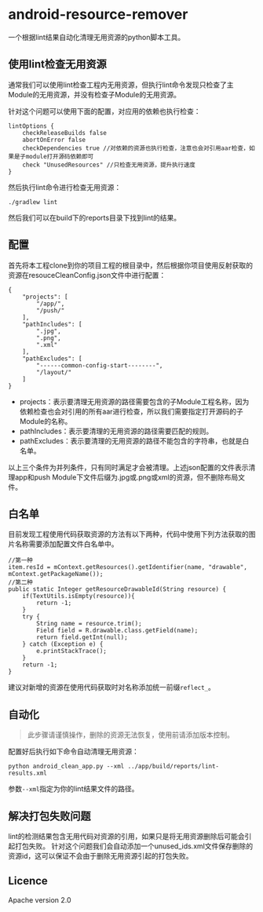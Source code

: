 
# android-resource-remover
一个根据lint结果自动化清理无用资源的python脚本工具。


## 使用lint检查无用资源
通常我们可以使用lint检查工程内无用资源，但执行lint命令发现只检查了主Module的无用资源，并没有检查子Module的无用资源。

针对这个问题可以使用下面的配置，对应用的依赖也执行检查：
```
lintOptions {
    checkReleaseBuilds false
    abortOnError false
    checkDependencies true //对依赖的资源也执行检查，注意也会对引用aar检查，如果是子module打开源码依赖即可
    check "UnusedResources" //只检查无用资源，提升执行速度
}
```
然后执行lint命令进行检查无用资源：
```
./gradlew lint
```

然后我们可以在build下的reports目录下找到lint的结果。


## 配置

首先将本工程clone到你的项目工程的根目录中，然后根据你项目使用反射获取的资源在resouceCleanConfig.json文件中进行配置：
```
{
	"projects": [
		"/app/",
		"/push/"
	],
	"pathIncludes": [
		".jpg",
		".png",
		".xml"
	],
	"pathExcludes": [
		"------common-config-start--------",
		"/layout/"
	]
}

```
- projects：表示要清理无用资源的路径需要包含的子Module工程名称，因为依赖检查也会对引用的所有aar进行检查，所以我们需要指定打开源码的子Module的名称。
- pathIncludes：表示要清理的无用资源的路径需要匹配的规则。
- pathExcludes：表示要清理的无用资源的路径不能包含的字符串，也就是白名单。

以上三个条件为并列条件，只有同时满足才会被清理。上述json配置的文件表示清理app和push Module下文件后缀为.jpg或.png或xml的资源，但不删除布局文件。

## 白名单

目前发现工程使用代码获取资源的方法有以下两种，代码中使用下列方法获取的图片名称需要添加配置文件白名单中。
```
//第一种
item.resId = mContext.getResources().getIdentifier(name, "drawable", mContext.getPackageName());
//第二种
public static Integer getResourceDrawableId(String resource) {
    if(TextUtils.isEmpty(resource)){
        return -1;
    }
    try {
        String name = resource.trim();
        Field field = R.drawable.class.getField(name);
        return field.getInt(null);
    } catch (Exception e) {
        e.printStackTrace();
    }
    return -1;
}
```

建议对新增的资源在使用代码获取时对名称添加统一前缀`reflect_`。

## 自动化

> 此步骤请谨慎操作，删除的资源无法恢复，使用前请添加版本控制。

配置好后执行如下命令自动清理无用资源：
```
python android_clean_app.py --xml ../app/build/reports/lint-results.xml
```
参数`--xml`指定为你的lint结果文件的路径。


## 解决打包失败问题
lint的检测结果包含无用代码对资源的引用，如果只是将无用资源删除后可能会引起打包失败。
针对这个问题我们会自动添加一个unused_ids.xml文件保存删除的资源id，这可以保证不会由于删除无用资源引起的打包失败。


## Licence
Apache version 2.0
